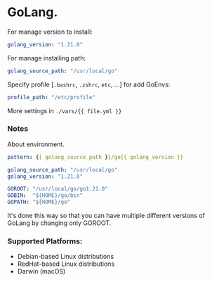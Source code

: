 # GoLang.
For manage version to install:
```yaml
golang_version: "1.21.0"
```
For manage installing path:
```yaml
golang_source_path: "/usr/local/go"
```
Specify profile [`.bashrc`, `.zshrc`, `etc`, ...] for add GoEnvs:
```yaml
profile_path: "/etc/profile"
```
More settings in `./vars/{{ file.yml }}`

### Notes
About environment.
```yaml
pattern: {{ golang_source_path }}/go{{ golang_version }}

golang_source_path: "/usr/local/go"
golang_version: "1.21.0"

GOROOT: "/usr/local/go/go1.21.0"
GOBIN:  "${HOME}/go/bin"
GOPATH: "${HOME}/go"
```
It's done this way so that you can have multiple different versions of GoLang by changing only GOROOT.

### Supported Platforms:
- Debian-based Linux distributions
- RedHat-based Linux distributions
- Darwin (macOS)
